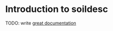 # Introduction to soildesc

TODO: write [great documentation](http://jacobian.org/writing/what-to-write/)

